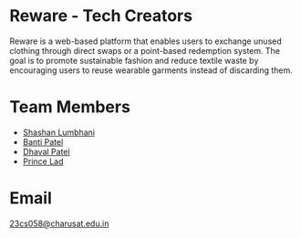 
# Reware - Tech Creators

Reware is a web-based platform that enables users to exchange unused clothing through direct swaps or a point-based redemption system. The goal is to promote sustainable fashion and reduce textile waste by encouraging users to reuse wearable garments instead of discarding them.


# Team Members
- [Shashan Lumbhani](https://github.com/soni-shashan)
- [Banti Patel](https://github.com/Bantipatel20)
- [Dhaval Patel](https://github.com/dsp2810)
- [Prince Lad](https://github.com/Princelad)
 
# Email
23cs058@charusat.edu.in